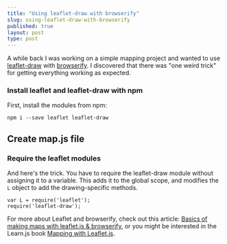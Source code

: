 ```yaml
---
title: "Using leaflet-draw with browserify"
slug: using-leaflet-draw-with-browserify
published: true
layout: post
type: post
---
```


A while back I was working on a simple mapping project and wanted to use [leaflet-draw](https://github.com/Leaflet/Leaflet.draw) with [browserify](http://browserify.org/). I discovered that there was "one weird trick" for getting everything working as expected.

### Install leaflet and leaflet-draw with npm

First, install the modules from npm:

```
npm i --save leaflet leaflet-draw
```


## Create map.js file

### Require the leaflet modules

And here's the trick. You have to require the leaflet-draw module without assigning it to a variable. This adds it to the global scope, and modifies the `L` object to add the drawing-specific methods.

```
var L = require('leaflet');
require('leaflet-draw');
```

For more about Leaflet and browserify, check out this article: [Basics of making maps with leaflet.js & browserify](http://learnjs.io/blog/2013/11/08/leaflet-basics/), or you might be interested in the Learn.js book [Mapping with Leaflet.js](http://learnjs.io/books/learnjs-03/).